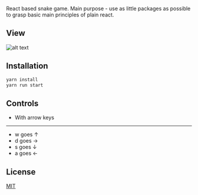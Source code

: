 React based snake game. Main purpose - use as little packages as possible to grasp basic main principles of plain react.

## View
![alt text](http://i67.tinypic.com/23w16ar.jpg)

## Installation

```bash
yarn install
yarn run start
```

## Controls

- With arrow keys
---
- w goes &uarr;
- d goes &rarr;
- s goes &darr;
- a goes &larr;

## License
[MIT](https://choosealicense.com/licenses/mit/)